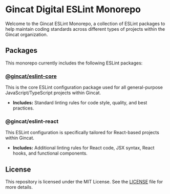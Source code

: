 # Gincat Digital ESLint Monorepo

Welcome to the Gincat ESLint Monorepo, a collection of ESLint packages to help maintain coding standards across different types of projects within the Gincat organization.

## Packages

This monorepo currently includes the following ESLint packages:

### [@gincat/eslint-core](./packages/eslint-core/README.md)

This is the core ESLint configuration package used for all general-purpose JavaScript/TypeScript projects within Gincat.

- **Includes:** Standard linting rules for code style, quality, and best practices.

### @gincat/eslint-react

This ESLint configuration is specifically tailored for React-based projects within Gincat.

- **Includes:** Additional linting rules for React code, JSX syntax, React hooks, and functional components.

## License

This repository is licensed under the MIT License. See the [LICENSE](./LICENSE.md) file for more details.